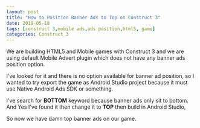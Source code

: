 ```yaml
---
layout: post
title: "How to Position Banner Ads to Top on Construct 3"
date: 2019-05-18
tags: [construct 3,mobile ads,ads position,html5, game]
categories: Construct 3
---
```


We are building HTML5 and Mobile games with Construct 3 and we are using default Mobile Advert plugin which does not have any banner ads position option.

I've looked for it and there is no option available for banner ad position, so I wanted to try export the game as Android Studio project because it must use Native Android Ads SDK or something.

I've search for **BOTTOM** keyword because banner ads only sit to bottom. And Yes I've found it then change it to **TOP** then build in Android Studio, 

So now we have damn top banner ads on our game.

